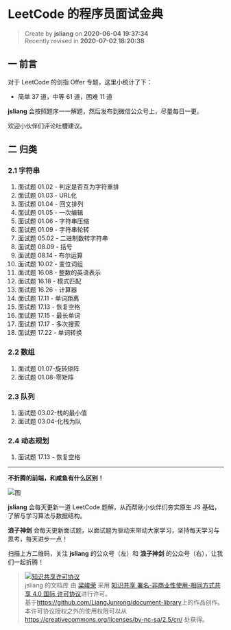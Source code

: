 LeetCode 的程序员面试金典
===

> Create by **jsliang** on **2020-06-04 19:37:34**  
> Recently revised in **2020-07-02 18:20:38**  

## 一 前言

对于 LeetCode 的剑指 Offer 专题，这里小统计了下：

* 简单 37 道，中等 61 道，困难 11 道

**jsliang** 会按照题序一一解题，然后发布到微信公众号上，尽量每日一更。

欢迎小伙伴们评论吐槽建议。

## 二 归类

### 2.1 字符串

1. 面试题 01.02 -	判定是否互为字符重排
2. 面试题 01.03 -	URL化
3. 面试题 01.04 -	回文排列
4. 面试题 01.05 - 一次编辑
5. 面试题 01.06 - 字符串压缩
6. 面试题 01.09 - 字符串轮转
7. 面试题 05.02 - 二进制数转字符串
8. 面试题 08.09 - 括号
9. 面试题 08.14 - 布尔运算
10. 面试题 10.02 - 变位词组
11. 面试题 16.08 - 整数的英语表示
12. 面试题 16.18 - 模式匹配
13. 面试题 16.26 - 计算器
14. 面试题 17.11 - 单词距离
15. 面试题 17.13 - 恢复空格
16. 面试题 17.15 - 最长单词
17. 面试题 17.17 - 多次搜索
18. 面试题 17.22 - 单词转换

### 2.2 数组

1. 面试题 01.07-旋转矩阵
2. 面试题 01.08-零矩阵

### 2.3 队列

1. 面试题 03.02-栈的最小值
2. 面试题 03.04-化栈为队

### 2.4 动态规划

1. 面试题 17.13 - 恢复空格

---

**不折腾的前端，和咸鱼有什么区别！**

![图](../../../public-repertory/img/z-index-small.png)

**jsliang** 会每天更新一道 LeetCode 题解，从而帮助小伙伴们夯实原生 JS 基础，了解与学习算法与数据结构。

**浪子神剑** 会每天更新面试题，以面试题为驱动来带动大家学习，坚持每天学习与思考，每天进步一点！

扫描上方二维码，关注 **jsliang** 的公众号（左）和 **浪子神剑** 的公众号（右），让我们一起折腾！

> <a rel="license" href="http://creativecommons.org/licenses/by-nc-sa/4.0/"><img alt="知识共享许可协议" style="border-width:0" src="https://i.creativecommons.org/l/by-nc-sa/4.0/88x31.png" /></a><br /><span xmlns:dct="http://purl.org/dc/terms/" property="dct:title">jsliang 的文档库</span> 由 <a xmlns:cc="http://creativecommons.org/ns#" href="https://github.com/LiangJunrong/document-library" property="cc:attributionName" rel="cc:attributionURL">梁峻荣</a> 采用 <a rel="license" href="http://creativecommons.org/licenses/by-nc-sa/4.0/">知识共享 署名-非商业性使用-相同方式共享 4.0 国际 许可协议</a>进行许可。<br />基于<a xmlns:dct="http://purl.org/dc/terms/" href="https://github.com/LiangJunrong/document-library" rel="dct:source">https://github.com/LiangJunrong/document-library</a>上的作品创作。<br />本许可协议授权之外的使用权限可以从 <a xmlns:cc="http://creativecommons.org/ns#" href="https://creativecommons.org/licenses/by-nc-sa/2.5/cn/" rel="cc:morePermissions">https://creativecommons.org/licenses/by-nc-sa/2.5/cn/</a> 处获得。